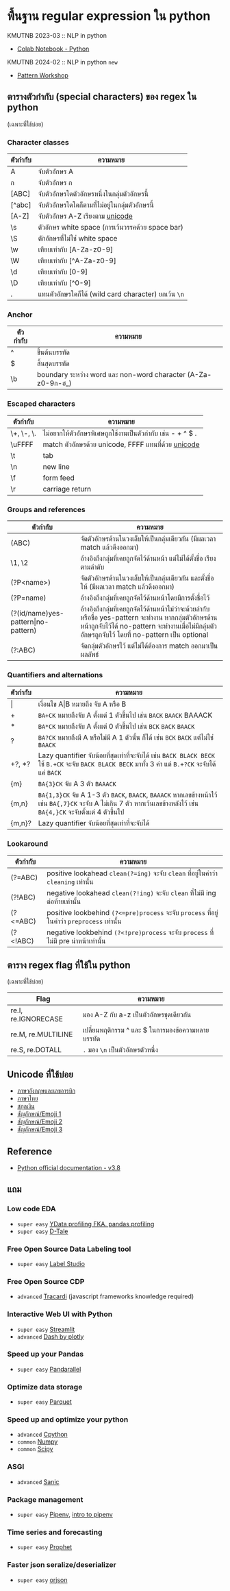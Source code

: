 # พื้นฐาน regular expression ใน python

KMUTNB 2023-03 :: NLP in python
- [Colab Notebook - Python](https://colab.research.google.com/github/benzerer/python-regular-expression-guide/blob/main/regex.ipynb)

KMUTNB 2024-02 :: NLP in python `new`
- [Pattern Workshop](https://kmutnb-regex-workshop.streamlit.app/)

## ตารางตัวกำกับ (special characters) ของ regex ใน python

(เฉพาะที่ใช้บ่อย)

### Character classes
| ตัวกำกับ | ความหมาย |
| - | - |
| A | จับตัวอักษร A |
| ก | จับตัวอักษร ก |
| [ABC] | จับตัวอักษรใดตัวอักษรหนึ่งในกลุ่มตัวอักษรนี้ |
| [^abc] | จับตัวอักษรใดใดก็ตามที่ไม่อยู่ในกลุ่มตัวอักษรนี้ |
| [A-Z] | จับตัวอักษร A-Z เรียงตาม [unicode](https://jrgraphix.net/r/Unicode/0020-007F) |
| \s | ตัวอักษร white space (การเว้นวรรคด้วย space bar) |
| \S | ตักอักษรที่ไม่ใช่ white space |
| \w | เทียบเท่ากับ [A-Za-z0-9] |
| \W | เทียบเท่ากับ [^A-Za-z0-9] |
| \d | เทียบเท่ากับ [0-9] |
| \D | เทียบเท่ากับ [^0-9] |
| . | แทนตัวอักษรใดก็ได้ (wild card character) ยกเว้น `\n`|

### Anchor
| ตัวกำกับ | ความหมาย |
| - | - |
| ^ | ขึ้นต้นบรรทัด |
| \$ | สิ้นสุดบรรทัด |
| \b | boundary ระหว่าง word และ non-word character (A-Za-z0-9ก-ฮ_) |

### Escaped characters
| ตัวกำกับ | ความหมาย |
| - | - |
| \\+, \\-, \\. | ไม่อยากให้ตัวอักษรพิเศษถูกใช้งานเป็นตัวกำกับ เช่น - + ^ $ . |
| \uFFFF | match ตัวอักษรด้วย unicode, FFFF แทนที่ด้วย [unicode](https://jrgraphix.net/r/Unicode/0020-007F) |
| \t | tab |
| \n | new line |
| \f | form feed |
| \r | carriage return |

### Groups and references
| ตัวกำกับ | ความหมาย |
| - | - |
| (ABC) | จัดตัวอักษรด้านในวงเล็บให้เป็นกลุ่มเดียวกัน (มีผลเวลา match แล้วดึงออกมา) |
| \1, \2 | อ้างอิงถึงกลุ่มที่เคยถูกจัดไว้ด้านหน้า แต่ไม่ได้ตั้งชื่อ เรียงตามลำดับ |
| (?P\<name\>) | จัดตัวอักษรด้านในวงเล็บให้เป็นกลุ่มเดียวกัน และตั้งชื่อให้ (มีผลเวลา match แล้วดึงออกมา) |
| (?P=name) | อ้างอิงถึงกลุ่มที่เคยถูกจัดไว้ด้านหน้าโดยมีการตั้งชื่อไว้ |
| (?(id/name)yes-pattern\|no-pattern) | อ้างอิงถึงกลุ่มที่เคยถูกจัดไว้ด้านหน้าไม่ว่าจะด้วยลำกับหรือชื่อ yes-pattern จะทำงาน หากกลุ่มตัวอักษรด้านหน้าถูกจับไว้ได้ no-pattern จะทำงานเมื่อไม่มีกลุ่มตัวอักษรถูกจับไว้ โดยที่ no-pattern เป็น optional |
| (?:ABC) | จัดกลุ่มตัวอักษรไว้ แต่ไม่ได้ต้องการ match ออกมาเป็นผลลัพธ์ |

### Quantifiers and alternations
| ตัวกำกับ | ความหมาย |
| - | - |
| \| | เงื่อนไข A\|B หมายถึง จับ A หรือ B |
| + | `BA+CK` หมายถึงจับ A ตั้งแต่ 1 ตัวขึ้นไป เช่น `BACK` `BAACK` BAAACK |
| \* | `BA*CK` หมายถึงจับ A ตั้งแต่ 0 ตัวขึ้นไป เช่น `BCK` `BACK` `BAACK` |
| ? | `BA?CK` หมายถึงมี A หรือไม่มี A 1 ตัวนั้น ก็ได้ เช่น `BCK` `BACK` แต่ไม่ใช่ `BAACK` |
| +?, \*? | Lazy quantifier จับน้อยที่สุดเท่าที่จะจับได้ เช่น `BACK BLACK BECK` ใช้ `B.+CK` จะจับ `BACK BLACK BECK` มาทั้ง 3 คำ แต่ `B.+?CK` จะจับได้แค่ `BACK` |
| {m} | `BA{3}CK` จับ A 3 ตัว `BAAACK` |
| {m,n} | `BA{1,3}CK` จับ A 1-3 ตัว `BACK`, `BAACK`, `BAAACK` หากเลขข้างหน้าไว้ เช่น `BA{,7}CK` จะจับ A ไม่เกิน 7 ตัว หากเว้นเลขข้างหลังไว้ เช่น `BA{4,}CK` จะจับตั้งแต่ 4 ตัวขึ้นไป |
| {m,n}? | Lazy quantifier จับน้อยที่สุดเท่าที่จะจับได้ |

### Lookaround
| ตัวกำกับ | ความหมาย |
| - | - |
| (?=ABC) | positive lookahead `clean(?=ing)` จะจับ `clean` ที่อยู่ในคำว่า `cleaning` เท่านั้น |
| (?!ABC) | negative lookahead `clean(?!ing)` จะจับ `clean` ที่ไม่มี ing ต่อท้ายเท่านั้น |
| (?<=ABC) | positive lookbehind `(?<=pre)process` จะจับ `process` ที่อยู่ในคำว่า `preprocess` เท่านั้น |
| (?<!ABC) | negative lookbehind `(?<!pre)process` จะจับ `process` ที่ไม่มี pre นำหน้าเท่านั้น |

## ตาราง regex flag ที่ใช้ใน python

(เฉพาะที่ใช้บ่อย)

| Flag | ความหมาย |
| - | - |
| re.I, re.IGNORECASE | มอง A-Z กับ a-z เป็นตัวอักษรชุดเดียวกัน |
| re.M, re.MULTILINE | เปลี่ยนพฤติกรรม ^ และ $ ในการมองข้อความหลายบรรทัด |
| re.S, re.DOTALL | `.` มอง `\n` เป็นตัวอักษรตัวหนึ่ง |

## Unicode ที่ใช้บ่อย

- [ภาษาอังกฤษและเลขอารบิก](https://jrgraphix.net/r/Unicode/0020-007F)
- [ภาษาไทย](https://jrgraphix.net/r/Unicode/0E00-0E7F)
- [สกุลเงิน](https://jrgraphix.net/r/Unicode/20A0-20CF)
- [สัญลักษณ์/Emoji 1](https://jrgraphix.net/r/Unicode/2300-23FF)
- [สัญลักษณ์/Emoji 2](https://jrgraphix.net/r/Unicode/2600-26FF)
- [สัญลักษณ์/Emoji 3](https://jrgraphix.net/r/Unicode/2700-27BF)

## Reference

- [Python official documentation - v3.8](https://docs.python.org/3.8/library/re.html#regular-expression-syntax)

## แถม
### Low code EDA
- `super easy` [YData profiling FKA. pandas profiling](https://docs.profiling.ydata.ai/latest/)
- `super easy` [D-Tale](https://github.com/man-group/dtale)
### Free Open Source Data Labeling tool
- `super easy` [Label Studio](https://labelstud.io/)
### Free Open Source CDP
- `advanced` [Tracardi](https://tracardi.com/) (javascript frameworks knowledge required)
### Interactive Web UI with Python
- `super easy` [Streamlit](https://streamlit.io/)
- `advanced` [Dash by plotly](https://dash.plotly.com/)
### Speed up your Pandas
- `super easy` [Pandarallel](https://github.com/nalepae/pandarallel)
### Optimize data storage
- `super easy` [Parquet](https://pandas.pydata.org/docs/reference/io.html#parquet)
### Speed up and optimize your python
- `advanced` [Cpython](https://github.com/python/cpython)
- `common` [Numpy](https://numpy.org/)
- `common` [Scipy](https://scipy.org/)
### ASGI
- `advanced` [Sanic](https://sanic.dev/en/)
### Package management
- `super easy` [Pipenv](https://pipenv.pypa.io/en/latest/), [intro to pipenv](https://www.nopdan.ai/post/python/use-pipenv/)
### Time series and forecasting
- `super easy` [Prophet](https://facebook.github.io/prophet/)
### Faster json seralize/deserializer
- `super easy` [orjson](https://github.com/ijl/orjson)
